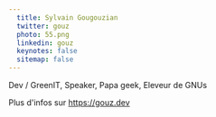 ```yaml
---
  title: Sylvain Gougouzian
  twitter: gouz
  photo: 55.png
  linkedin: gouz
  keynotes: false
  sitemap: false
---
```

Dev / GreenIT, Speaker, Papa geek,
Eleveur de GNUs

Plus d'infos sur https://gouz.dev